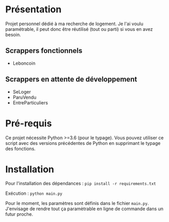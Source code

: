 # Présentation 

Projet personnel dédié à ma recherche de logement. Je l'ai voulu paramétrable, il peut donc être réutilisé (tout ou parti) si vous en avez besoin. 

## Scrappers fonctionnels 

* Leboncoin

## Scrappers en attente de développement 

* SeLoger
* ParuVendu
* EntreParticuliers

# Pré-requis 

Ce projet nécessite Python >=3.6 (pour le typage). Vous pouvez utiliser ce script avec des versions précédentes de Python en supprimant le typage des fonctions.

# Installation 

Pour l'installation des dépendances : `pip install -r requirements.txt`

Exécution : `python main.py`

Pour le moment, les paramètres sont définis dans le fichier `main.py`. J'envisage de rendre tout ça paramètrable en ligne de commande dans un futur proche. 